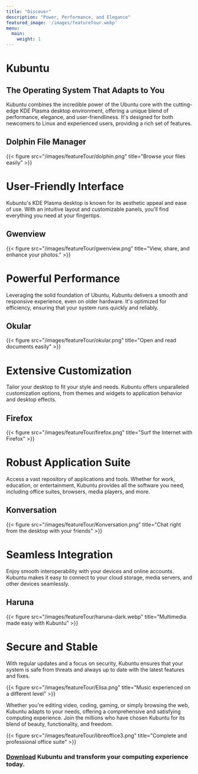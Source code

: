 ```yaml
---
title: "Discover"
description: "Power, Performance, and Elegance"
featured_image: '/images/featureTour.webp'
menu:
  main:
    weight: 1
---
```


# Kubuntu
## The Operating System That Adapts to You

Kubuntu combines the incredible power of the Ubuntu core with the cutting-edge KDE Plasma desktop environment, offering
a unique blend of performance, elegance, and user-friendliness. It's designed for both newcomers to Linux and 
experienced users, providing a rich set of features.

## Dolphin File Manager

{{< figure src="/images/featureTour/dolphin.png" title="Browse your files easily" >}}

# User-Friendly Interface
Kubuntu's KDE Plasma desktop is known for its aesthetic appeal and ease of use. With an intuitive layout and customizable
panels, you'll find everything you need at your fingertips.

## Gwenview

{{< figure src="/images/featureTour/gwenview.png" title="View, share, and enhance your photos." >}}

# Powerful Performance
Leveraging the solid foundation of Ubuntu, Kubuntu delivers a smooth and responsive experience, even on older hardware.
It's optimized for efficiency, ensuring that your system runs quickly and reliably.

## Okular

{{< figure src="/images/featureTour/okular.png" title="Open and read documents easily" >}}

# Extensive Customization
Tailor your desktop to fit your style and needs. Kubuntu offers unparalleled customization options, from themes and 
widgets to application behavior and desktop effects.

## Firefox

{{< figure src="/images/featureTour/firefox.png" title="Surf the Internet with Firefox" >}}

# Robust Application Suite
Access a vast repository of applications and tools. Whether for work, education, or entertainment, Kubuntu provides all
the software you need, including office suites, browsers, media players, and more.

## Konversation

{{< figure src="/images/featureTour/Konversation.png" title="Chat right from the desktop with your friends" >}}

# Seamless Integration
Enjoy smooth interoperability with your devices and online accounts. Kubuntu makes it easy to connect to your cloud 
storage, media servers, and other devices seamlessly.

## Haruna

{{< figure src="/images/featureTour/haruna-dark.webp" title="Multimedia made easy with Kubuntu" >}}

# Secure and Stable
With regular updates and a focus on security, Kubuntu ensures that your system is safe from threats and always up to
date with the latest features and fixes.

{{< figure src="/images/featureTour/Elisa.png" title="Music experienced on a different level" >}}

Whether you're editing video, coding, gaming, or simply browsing the web, Kubuntu adapts to your needs, offering a comprehensive and satisfying computing experience. Join the millions who have chosen Kubuntu for its blend of beauty, functionality, and freedom.


{{< figure src="/images/featureTour/libreoffice3.png" title="Complete and professional office suite" >}}

### [Download](./download) Kubuntu and transform your computing experience today.
